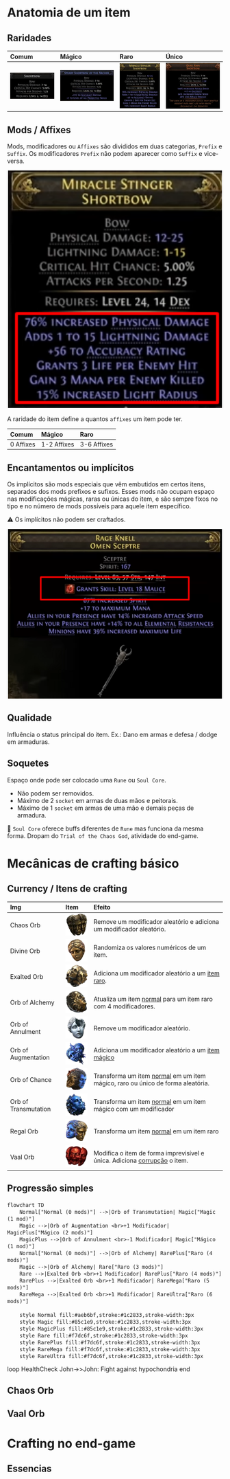 # Anatomia de um item
##  Raridades
| Comum | Mágico | Raro | Único |
|:---|:---|:---|:---|
| ![Comum](img/itemComum.png) | ![Mágico](img/itemMagico.png) | ![Raro](img/itemRaro.png) | ![Único](img/itemUnico.png)|

## Mods / Affixes
Mods, modificadores ou `Affixes` são divididos em duas categorias, `Prefix` e `Suffix`. Os modificadores `Prefix` não podem aparecer como `Suffix` e vice-versa.

<p align="center">
  <img src="./img/itemRaroMarcado.png" width="500">
</p>



A raridade do item define a quantos `affixes` um item pode ter.

| Comum | Mágico | Raro |
|:---|:---|:---|
| 0 Affixes | 1-2 Affixes | 3-6 Affixes |

## Encantamentos ou implícitos
Os implícitos são mods especiais que vêm embutidos em certos itens, separados dos mods prefixos e sufixos. Esses mods não ocupam espaço nas modificações mágicas, raras ou únicas do item, e são sempre fixos no tipo e no número de mods possíveis para aquele item específico.

⚠️ Os implícitos não podem ser craftados.

<p align="center">
  <img src="./img/itemRaroImplicit.png" width="500">
</p>

## Qualidade
Influência o status principal do item. Ex.: Dano em armas e defesa / dodge em armaduras.

## Soquetes
Espaço onde pode ser colocado uma `Rune` ou `Soul Core`.
- Não podem ser removidos.
- Máximo de 2 `socket` em armas de duas mãos e peitorais.
- Máximo de 1 `socket` em armas de uma mão e demais peças de armadura.

💎 `Soul Core` oferece buffs diferentes de `Rune` mas funciona da mesma forma. Dropam do `Trial of the Chaos God`, atividade do end-game.

# Mecânicas de crafting básico

## Currency / Itens de crafting
| Img | Item |  Efeito |
|:---|:---|:---|
| Chaos Orb | ![Chaos Orb](img/chaosOrb.webp) | Remove um modificador aleatório e adiciona um modificador aleatório. |
| Divine Orb | ![Divine Orb](img/divineOrb.webp) | Randomiza os valores numéricos de um item. |
| Exalted Orb | ![Exalted Orb](img/exaltedOrb.webp) | Adiciona um modificador aleatório a um <ins>item raro</ins>. |
| Orb of Alchemy | ![Orb of Alchemy](img/orbOfAlchemy.webp) | Atualiza um item <ins>normal</ins> para um item raro com 4 modificadores. |
| Orb of Annulment | ![Orb of Annulment](img/orbOfAnnulment.webp) | Remove um modificador aleatório. |
| Orb of Augmentation | ![Orb of Augmentation](img/orbOfAugmentation.webp) | Adiciona um modificador aleatório a um <ins>item mágico</ins> |
| Orb of Chance | ![Orb of Chance](img/orbOfChance.webp) | Transforma um item <ins>normal</ins> em um item mágico, raro ou único de forma aleatória. |
| Orb of Transmutation | ![Orb of Transmutation](img/orbOfTransmutation.webp) | Transforma um item <ins>normal</ins> em um item mágico com um modificador |
| Regal Orb | ![Regal Orb](img/regalOrb.webp) | Transforma um item <ins>normal</ins> em um item raro |
| Vaal Orb | ![Vaal Orb](img/vaalOrb.webp) | Modifica o item de forma imprevisível e única. Adiciona [corrupção](#vaal-orb) o item. |



## Progressão simples

```mermaid
flowchart TD
    Normal["Normal (0 mods)"] -->|Orb of Transmutation| Magic["Magic (1 mod)"]
    Magic -->|Orb of Augmentation <br>+1 Modificador| MagicPlus["Mágico (2 mods)"]
    MagicPlus -->|Orb of Annulment <br>-1 Modificador| Magic["Mágico (1 mod)"]
    Normal["Normal (0 mods)"] -->|Orb of Alchemy| RarePlus["Raro (4 mods)"]
    Magic -->|Orb of Alchemy| Rare["Raro (3 mods)"]
    Rare -->|Exalted Orb <br>+1 Modificador| RarePlus["Raro (4 mods)"]
    RarePlus -->|Exalted Orb <br>+1 Modificador| RareMega["Raro (5 mods)"]
    RareMega -->|Exalted Orb <br>+1 Modificador| RareUltra["Raro (6 mods)"]

    style Normal fill:#aeb6bf,stroke:#1c2833,stroke-width:3px
    style Magic fill:#85c1e9,stroke:#1c2833,stroke-width:3px
    style MagicPlus fill:#85c1e9,stroke:#1c2833,stroke-width:3px
    style Rare fill:#f7dc6f,stroke:#1c2833,stroke-width:3px
    style RarePlus fill:#f7dc6f,stroke:#1c2833,stroke-width:3px
    style RareMega fill:#f7dc6f,stroke:#1c2833,stroke-width:3px
    style RareUltra fill:#f7dc6f,stroke:#1c2833,stroke-width:3px
```

loop HealthCheck
    John->>John: Fight against hypochondria
end

## Chaos Orb
## Vaal Orb

# Crafting no end-game
## Essencias
## 
